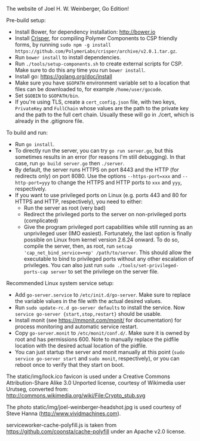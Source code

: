 The website of Joel H. W. Weinberger, Go Edition!

Pre-build setup:
* Install Bower, for dependency installation: http://bower.io
* Install [Crisper](https://github.com/PolymerLabs/crisper), for compiling Polymer
  Components to CSP friendly forms, by running `sudo npm -g install
  https://github.com/PolymerLabs/crisper/archive/v2.0.1.tar.gz`.
* Run `bower install` to install dependencies.
* Run `./tools/setup-components.sh` to create external scripts for CSP. Make sure to
  do this any time you run `bower install`.
* Install go: https://golang.org/doc/install
* Make sure you have `$GOPATH` environment variable set to a location that files
  can be downloaded to, for example `/home/user/gocode`.
* Set `$GOBIN` to `$GOPATH/bin`.
* If you're using TLS, create a `cert_config.json` file, with two keys,
  `PrivateKey` and `FullChain` whose values are the path to the private key and
  the path to the full cert chain. Usually these will go in ./cert, which is
  already in the .gitignore file.

To build and run:
* Run `go install`.
* To directly run the server, you can try `go run server.go`, but this sometimes
  results in an error (for reasons I'm still debugging). In that case, run `go
  build server.go` then `./server`.
* By default, the server runs HTTPS on port 8443 and the HTTP (for redirects
  only) on port 8080. Use the options `--https-port=xxx` and `--http-port=yyy`
  to change the HTTPS and HTTP ports to `xxx` and `yyy`, respectively.
* If you want to use privileged ports on Linux (e.g. ports 443 and 80 for HTTPS
  and HTTP, respectively), you need to either:
  * Run the server as root (very bad)
  * Redirect the privileged ports to the server on non-privileged ports
	(complicated)
  * Give the program privileged port capabilities while still running as an
	unprivileged user (IMO easiest).
  Fortunately, the last option is finally possible on Linux from kernel version
  2.6.24 onward. To do so, compile the server, then, as root, run `setcap
  'cap_net_bind_service=+ep' /path/to/server`. This should allow the executable
  to bind to privileged ports without any other escalation of privileges. You
  can also just run `sudo ./tools/set-privileged-ports-cap server` to set the
  privilege on the server file.

Recommended Linux system service setup:
* Add `go-server.service` to `/etc/init.d/go-server`. Make sure to replace the
  variable values in the file with the actual desired values.
* Run `sudo update-rc.d go-server defaults` to install the service. Now `service
  go-server {start,stop,restart}` should be usable.
* Install monit (see https://mmonit.com/monit/ for documentation) for process
  monitoring and automatic service restart.
* Copy `go-server.monit` to `/etc/monit/conf.d/`. Make sure it is owned by root
  and has permissions 600. Note to manually replace the pidfile location with
  the desired actual location of the pidfile.
* You can just startup the server and monit manually at this point (`sudo
  service go-server start` and `sudo monit`, respectively), or you can reboot
  once to verify that they start on boot.

The static/img/lock.ico favicon is used under a Creative Commons
Attribution-Share Alike 3.0 Unported license, courtesy of Wikimedia user
Urutseg, converted from: http://commons.wikimedia.org/wiki/File:Crypto_stub.svg

The photo static/img/joel-weinberger-headshot.jpg is used courtesy of Steve
Hanna (http://www.vividmachines.com).

serviceworker-cache-polyfill.js is taken from
https://github.com/coonsta/cache-polyfill under an Apache v2.0 license.
